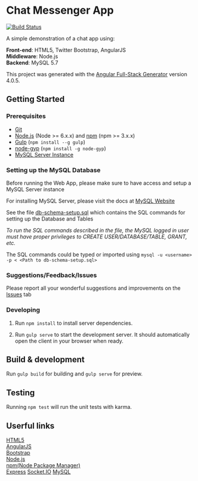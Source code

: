 # Chat Messenger App

[![Build Status](https://travis-ci.org/anchit-choudhry/chat-messenger.svg?branch=master)](https://travis-ci.org/anchit-choudhry/chat-messenger)

A simple demonstration of a chat app using:

**Front-end**: HTML5, Twitter Bootstrap, AngularJS  
**Middleware**: Node.js  
**Backend**: MySQL 5.7

This project was generated with the [Angular Full-Stack Generator](https://github.com/DaftMonk/generator-angular-fullstack) version 4.0.5.

## Getting Started

### Prerequisites

- [Git](https://git-scm.com)
- [Node.js](https://nodejs.org/en) (Node >= 6.x.x) and [npm](https://www.npmjs.com) (npm >= 3.x.x)
- [Gulp](http://gulpjs.com) (`npm install --g gulp`)
- [node-gyp](https://github.com/nodejs/node-gyp) (`npm install -g node-gyp`)
- [MySQL Server Instance](https://dev.mysql.com/downloads/mysql)

### Setting up the MySQL Database

Before running the Web App, please make sure to have access and setup a MySQL Server instance

For installing MySQL Server, please visit the docs at [MySQL Website](http://dev.mysql.com/doc/refman/5.7/en/installing.html)

See the file [db-schema-setup.sql](db-schema-setup.sql) which contains the SQL commands for setting up the Database and Tables

*To run the SQL commands described in the file, the MySQL logged in user must have proper privileges to CREATE USER/DATABASE/TABLE, GRANT, etc.*

The SQL commands could be typed or imported using `mysql -u <username> -p < <Path to db-schema-setup.sql>`

### Suggestions/Feedback/Issues

Please report all your wonderful suggestions and improvements on the [Issues](../../issues) tab

### Developing

1. Run `npm install` to install server dependencies.

2. Run `gulp serve` to start the development server. It should automatically open the client in your browser when ready.

## Build & development

Run `gulp build` for building and `gulp serve` for preview.

## Testing

Running `npm test` will run the unit tests with karma.

## Userful links

[HTML5](https://www.w3.org/TR/html5)  
[AngularJS](https://angularjs.org)  
[Bootstrap](http://getbootstrap.com)  
[Node.js](https://nodejs.org/en)  
[npm(Node Package Manager)](https://www.npmjs.com)  
[Express](https://expressjs.com)
[Socket.IO](http://socket.io)
[MySQL](http://dev.mysql.com/doc/refman/5.7/en/installing.html)
